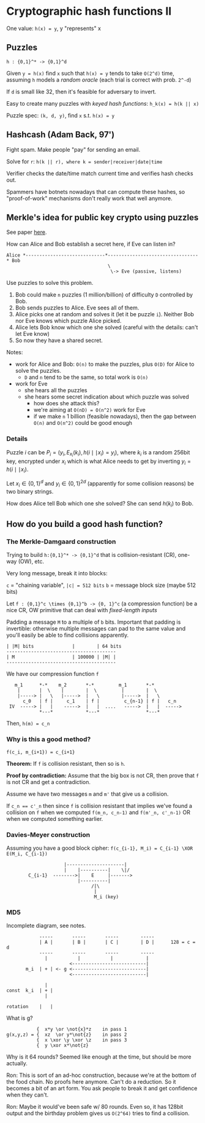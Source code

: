 Cryptographic hash functions II
===============================

One value: `h(x) = y`, y "represents" x

Puzzles
-------

    h : {0,1}^* -> {0,1}^d
        
Given `y = h(x)` find `x` such that `h(x) = y` tends to take `O(2^d)` time,
assuming `h` models a _random oracle_ (each trial is correct with prob. `2^-d`)

If `d` is small like 32, then it's feasible for adversary to invert.

Easy to create many puzzles with _keyed hash functions_: `h_k(x) = h(k || x)`

Puzzle spec: `(k, d, y)`, find `x` s.t. `h(x) = y`

Hashcash (Adam Back, 97')
-------------------------

Fight spam. Make people "pay" for sending an email.

Solve for `r`: `h(k || r), where k = sender|receiver|date|time`

Verifier checks the date/time match current time and verifies hash checks out.

Spammers have botnets nowadays that can compute these hashes, so "proof-of-work" mechanisms don't really work that well anymore.

Merkle's idea for public key crypto using puzzles
-------------------------------------------------

See paper [here](papers/PuzzlesAsPublished.pdf).

How can Alice and Bob establish a secret here, if Eve can listen in?

    Alice *-----------------------------*---------------------------------* Bob
                                         \
                                          \-> Eve (passive, listens)

Use puzzles to solve this problem.

 1. Bob could make `n` puzzles (1 million/billion) of difficulty `D` controlled by Bob.
 2. Bob sends puzzles to Alice. Eve sees all of them.
 3. Alice picks one at random and solves it (let it be puzzle `i`). Neither Bob
    nor Eve knows which puzzle Alice picked.
 4. Alice lets Bob know which one she solved (careful with the details: can't
    let Eve know)
 5. So now they have a shared secret.

Notes:

 - work for Alice and Bob: `O(n)` to make the puzzles, plus `O(D)` for Alice to
   solve the puzzles.
    + `D` and `n` tend to be the same, so total work is `O(n)`
 - work for Eve
    + she hears all the puzzles
    + she hears some secret indication about which puzzle was solved
         - how does she attack this?
         - we're aiming at `O(nD) = O(n^2)` work for Eve
         + if we make `n` 1 billion (feasible nowadays), then the gap between
           `O(n)` and `O(n^2)` could be good enough
       

### Details

Puzzle $i$ can be $P_i = (y_i, E_{x_i}(k_i), h(i \mid\mid x_i) = y_i)$, where $k_i$ is
a random 256bit key, encrypted under $x_i$ which is what Alice needs to get by
inverting $y_i = h(i \mid\mid x_i)$.

Let $x_i\in \{0,1\}^d$ and $y_i \in \{0,1\}^{2d}$ (apparently for some collision
reasons) be two binary strings.

How does Alice tell Bob which one she solved? She can send $h(k_i)$ to Bob.

How do you build a good hash function?
--------------------------------------

### The Merkle-Damgaard construction

Trying to build `h:{0,1}^* -> {0,1}^d` that is collision-resistant (CR), one-way
(OW), etc.

Very long message, break it into blocks:

`c` = "chaining variable", `|c| = 512 bits`
`b` = message block size (maybe 512 bits)

Let `f : {0,1}^c \times {0,1}^b -> {0, 1}^c` (a compression function) be a nice
CR, OW primitive that can deal with _fixed-length inputs_

Padding a message `M` to a multiple of `b` bits. Important that padding is
invertible: otherwise multiple messages can pad to the same value and you'll
easily be able to find collisions apparently.

    | |M| bits              |        | 64 bits
    ----------------------------------------
    | M                     | 100000 | |M| |
    ----------------------------------------

We have our compression function `f`

       m_1      *-*    m_2       *-*         m_1       *-*   
        |       |  \    |        |  \         |        |  \ 
        |-----> |   \   |----->  |   \        |----->  |   \
          c_0   | f |     c_1    | f |         c_{n-1} | f |   c_n
     IV  -----> |   |    ----->  |   |  ....   ----->  |   |  ----->
                *---*            *---*                 *---*

Then, `h(m) = c_n`

### Why is this a good method?

 `f(c_i, m_{i+1}) = c_{i+1}`

**Theorem:** If `f` is collision resistant, then so is `h`.

**Proof by contradiction:** Assume that the big box is not CR, then prove that
`f` is not CR and get a contradiction.

Assume we have two messages `m` and `m'` that give us a collision.

If `c_n == c'_n` then since `f` is collision resistant that implies we've found
a collision on `f` when we computed `f(m_n, c_n-1)` and `f(m'_n, c'_n-1)` OR
when we computed something earlier.

### Davies-Meyer construction

Assuming you have a good block cipher: `f(c_{i-1}, M_i) = C_{i-1} \XOR E(M_i,
C_{i-1})`

 
                         |---------------------|
                         |    |----------|    \|/
            C_{i-1}  -------->|    E     |------->
                              |----------|
                                   /|\
                                    |
                                    M_i (key)


### MD5

Incomplete diagram, see notes.

                -----       -----       -----        -----
                | A |       | B |       | C |        | D |      128 = c = d
                -----       -----       -----        -----
                  |           |           |            |
                           <---------------------------|
           m_i  | + | <- g <---------------------------|
                           <---------------------------|

                  |
    const  k_i  | + |
                  |

    rotation    |   |


What is g?

               {  x*y \or \not{x}*z    in pass 1
    g(x,y,z) = {  xz  \or y*\not{z}    in pass 2
               {  x \xor \y \xor \z    in pass 3
               {  y \xor x*\not{z}

Why is it 64 rounds? Seemed like enough at the time, but should be more
actually.

Ron: This is sort of an ad-hoc construction, because we're at the bottom of the
food chain. No proofs here anymore. Can't do a reduction. So it becomes a bit of
an art form. You ask people to break it and get confidence when they can't.

Ron: Maybe it would've been safe w/ 80 rounds. Even so, it has 128bit output and
the birthday problem gives us `O(2^64)` tries to find a collision.

